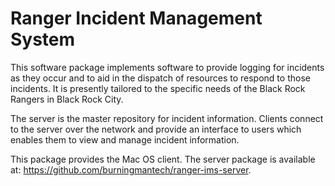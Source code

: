 Ranger Incident Management System
=================================

This software package implements software to provide logging for incidents as they occur and to aid in the dispatch of resources to respond to those incidents.
It is presently tailored to the specific needs of the Black Rock Rangers in Black Rock City.

The server is the master repository for incident information.
Clients connect to the server over the network and provide an interface to users which enables them to view and manage incident information.

This package provides the Mac OS client.  The server package is available at: https://github.com/burningmantech/ranger-ims-server.
